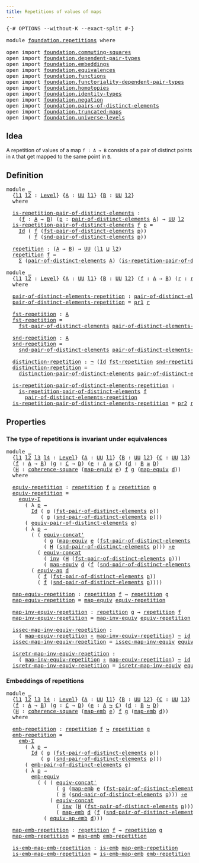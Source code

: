 ```yaml
---
title: Repetitions of values of maps
---
```


<pre class="Agda"><a id="55" class="Symbol">{-#</a> <a id="59" class="Keyword">OPTIONS</a> <a id="67" class="Pragma">--without-K</a> <a id="79" class="Pragma">--exact-split</a> <a id="93" class="Symbol">#-}</a>

<a id="98" class="Keyword">module</a> <a id="105" href="foundation.repetitions.html" class="Module">foundation.repetitions</a> <a id="128" class="Keyword">where</a>

<a id="135" class="Keyword">open</a> <a id="140" class="Keyword">import</a> <a id="147" href="foundation.commuting-squares.html" class="Module">foundation.commuting-squares</a>
<a id="176" class="Keyword">open</a> <a id="181" class="Keyword">import</a> <a id="188" href="foundation.dependent-pair-types.html" class="Module">foundation.dependent-pair-types</a>
<a id="220" class="Keyword">open</a> <a id="225" class="Keyword">import</a> <a id="232" href="foundation.embeddings.html" class="Module">foundation.embeddings</a>
<a id="254" class="Keyword">open</a> <a id="259" class="Keyword">import</a> <a id="266" href="foundation.equivalences.html" class="Module">foundation.equivalences</a>
<a id="290" class="Keyword">open</a> <a id="295" class="Keyword">import</a> <a id="302" href="foundation.functions.html" class="Module">foundation.functions</a>
<a id="323" class="Keyword">open</a> <a id="328" class="Keyword">import</a> <a id="335" href="foundation.functoriality-dependent-pair-types.html" class="Module">foundation.functoriality-dependent-pair-types</a>
<a id="381" class="Keyword">open</a> <a id="386" class="Keyword">import</a> <a id="393" href="foundation.homotopies.html" class="Module">foundation.homotopies</a>
<a id="415" class="Keyword">open</a> <a id="420" class="Keyword">import</a> <a id="427" href="foundation.identity-types.html" class="Module">foundation.identity-types</a>
<a id="453" class="Keyword">open</a> <a id="458" class="Keyword">import</a> <a id="465" href="foundation.negation.html" class="Module">foundation.negation</a>
<a id="485" class="Keyword">open</a> <a id="490" class="Keyword">import</a> <a id="497" href="foundation.pairs-of-distinct-elements.html" class="Module">foundation.pairs-of-distinct-elements</a>
<a id="535" class="Keyword">open</a> <a id="540" class="Keyword">import</a> <a id="547" href="foundation.truncated-maps.html" class="Module">foundation.truncated-maps</a>
<a id="573" class="Keyword">open</a> <a id="578" class="Keyword">import</a> <a id="585" href="foundation.universe-levels.html" class="Module">foundation.universe-levels</a>
</pre>
## Idea

A repetition of values of a map `f : A → B` consists of a pair of distinct points in `A` that get mapped to the same point in `B`.

## Definition

<pre class="Agda"><a id="781" class="Keyword">module</a> <a id="788" href="foundation.repetitions.html#788" class="Module">_</a>
  <a id="792" class="Symbol">{</a><a id="793" href="foundation.repetitions.html#793" class="Bound">l1</a> <a id="796" href="foundation.repetitions.html#796" class="Bound">l2</a> <a id="799" class="Symbol">:</a> <a id="801" href="Agda.Primitive.html#597" class="Postulate">Level</a><a id="806" class="Symbol">}</a> <a id="808" class="Symbol">{</a><a id="809" href="foundation.repetitions.html#809" class="Bound">A</a> <a id="811" class="Symbol">:</a> <a id="813" href="foundation-core.universe-levels.html#222" class="Primitive">UU</a> <a id="816" href="foundation.repetitions.html#793" class="Bound">l1</a><a id="818" class="Symbol">}</a> <a id="820" class="Symbol">{</a><a id="821" href="foundation.repetitions.html#821" class="Bound">B</a> <a id="823" class="Symbol">:</a> <a id="825" href="foundation-core.universe-levels.html#222" class="Primitive">UU</a> <a id="828" href="foundation.repetitions.html#796" class="Bound">l2</a><a id="830" class="Symbol">}</a>
  <a id="834" class="Keyword">where</a>

  <a id="843" href="foundation.repetitions.html#843" class="Function">is-repetition-pair-of-distinct-elements</a> <a id="883" class="Symbol">:</a>
    <a id="889" class="Symbol">(</a><a id="890" href="foundation.repetitions.html#890" class="Bound">f</a> <a id="892" class="Symbol">:</a> <a id="894" href="foundation.repetitions.html#809" class="Bound">A</a> <a id="896" class="Symbol">→</a> <a id="898" href="foundation.repetitions.html#821" class="Bound">B</a><a id="899" class="Symbol">)</a> <a id="901" class="Symbol">(</a><a id="902" href="foundation.repetitions.html#902" class="Bound">p</a> <a id="904" class="Symbol">:</a> <a id="906" href="foundation.pairs-of-distinct-elements.html#1375" class="Function">pair-of-distinct-elements</a> <a id="932" href="foundation.repetitions.html#809" class="Bound">A</a><a id="933" class="Symbol">)</a> <a id="935" class="Symbol">→</a> <a id="937" href="foundation-core.universe-levels.html#222" class="Primitive">UU</a> <a id="940" href="foundation.repetitions.html#796" class="Bound">l2</a>
  <a id="945" href="foundation.repetitions.html#843" class="Function">is-repetition-pair-of-distinct-elements</a> <a id="985" href="foundation.repetitions.html#985" class="Bound">f</a> <a id="987" href="foundation.repetitions.html#987" class="Bound">p</a> <a id="989" class="Symbol">=</a>
    <a id="995" href="foundation-core.identity-types.html#1754" class="Datatype">Id</a> <a id="998" class="Symbol">(</a> <a id="1000" href="foundation.repetitions.html#985" class="Bound">f</a> <a id="1002" class="Symbol">(</a><a id="1003" href="foundation.pairs-of-distinct-elements.html#1578" class="Function">fst-pair-of-distinct-elements</a> <a id="1033" href="foundation.repetitions.html#987" class="Bound">p</a><a id="1034" class="Symbol">))</a>
       <a id="1044" class="Symbol">(</a> <a id="1046" href="foundation.repetitions.html#985" class="Bound">f</a> <a id="1048" class="Symbol">(</a><a id="1049" href="foundation.pairs-of-distinct-elements.html#1655" class="Function">snd-pair-of-distinct-elements</a> <a id="1079" href="foundation.repetitions.html#987" class="Bound">p</a><a id="1080" class="Symbol">))</a>
  
  <a id="1088" href="foundation.repetitions.html#1088" class="Function">repetition</a> <a id="1099" class="Symbol">:</a> <a id="1101" class="Symbol">(</a><a id="1102" href="foundation.repetitions.html#809" class="Bound">A</a> <a id="1104" class="Symbol">→</a> <a id="1106" href="foundation.repetitions.html#821" class="Bound">B</a><a id="1107" class="Symbol">)</a> <a id="1109" class="Symbol">→</a> <a id="1111" href="foundation-core.universe-levels.html#222" class="Primitive">UU</a> <a id="1114" class="Symbol">(</a><a id="1115" href="foundation.repetitions.html#793" class="Bound">l1</a> <a id="1118" href="Agda.Primitive.html#810" class="Primitive Operator">⊔</a> <a id="1120" href="foundation.repetitions.html#796" class="Bound">l2</a><a id="1122" class="Symbol">)</a>
  <a id="1126" href="foundation.repetitions.html#1088" class="Function">repetition</a> <a id="1137" href="foundation.repetitions.html#1137" class="Bound">f</a> <a id="1139" class="Symbol">=</a>
    <a id="1145" href="foundation-core.dependent-pair-types.html#502" class="Record">Σ</a> <a id="1147" class="Symbol">(</a><a id="1148" href="foundation.pairs-of-distinct-elements.html#1375" class="Function">pair-of-distinct-elements</a> <a id="1174" href="foundation.repetitions.html#809" class="Bound">A</a><a id="1175" class="Symbol">)</a> <a id="1177" class="Symbol">(</a><a id="1178" href="foundation.repetitions.html#843" class="Function">is-repetition-pair-of-distinct-elements</a> <a id="1218" href="foundation.repetitions.html#1137" class="Bound">f</a><a id="1219" class="Symbol">)</a>

<a id="1222" class="Keyword">module</a> <a id="1229" href="foundation.repetitions.html#1229" class="Module">_</a>
  <a id="1233" class="Symbol">{</a><a id="1234" href="foundation.repetitions.html#1234" class="Bound">l1</a> <a id="1237" href="foundation.repetitions.html#1237" class="Bound">l2</a> <a id="1240" class="Symbol">:</a> <a id="1242" href="Agda.Primitive.html#597" class="Postulate">Level</a><a id="1247" class="Symbol">}</a> <a id="1249" class="Symbol">{</a><a id="1250" href="foundation.repetitions.html#1250" class="Bound">A</a> <a id="1252" class="Symbol">:</a> <a id="1254" href="foundation-core.universe-levels.html#222" class="Primitive">UU</a> <a id="1257" href="foundation.repetitions.html#1234" class="Bound">l1</a><a id="1259" class="Symbol">}</a> <a id="1261" class="Symbol">{</a><a id="1262" href="foundation.repetitions.html#1262" class="Bound">B</a> <a id="1264" class="Symbol">:</a> <a id="1266" href="foundation-core.universe-levels.html#222" class="Primitive">UU</a> <a id="1269" href="foundation.repetitions.html#1237" class="Bound">l2</a><a id="1271" class="Symbol">}</a> <a id="1273" class="Symbol">(</a><a id="1274" href="foundation.repetitions.html#1274" class="Bound">f</a> <a id="1276" class="Symbol">:</a> <a id="1278" href="foundation.repetitions.html#1250" class="Bound">A</a> <a id="1280" class="Symbol">→</a> <a id="1282" href="foundation.repetitions.html#1262" class="Bound">B</a><a id="1283" class="Symbol">)</a> <a id="1285" class="Symbol">(</a><a id="1286" href="foundation.repetitions.html#1286" class="Bound">r</a> <a id="1288" class="Symbol">:</a> <a id="1290" href="foundation.repetitions.html#1088" class="Function">repetition</a> <a id="1301" href="foundation.repetitions.html#1274" class="Bound">f</a><a id="1302" class="Symbol">)</a>
  <a id="1306" class="Keyword">where</a>

  <a id="1315" href="foundation.repetitions.html#1315" class="Function">pair-of-distinct-elements-repetition</a> <a id="1352" class="Symbol">:</a> <a id="1354" href="foundation.pairs-of-distinct-elements.html#1375" class="Function">pair-of-distinct-elements</a> <a id="1380" href="foundation.repetitions.html#1250" class="Bound">A</a>
  <a id="1384" href="foundation.repetitions.html#1315" class="Function">pair-of-distinct-elements-repetition</a> <a id="1421" class="Symbol">=</a> <a id="1423" href="foundation-core.dependent-pair-types.html#592" class="Field">pr1</a> <a id="1427" href="foundation.repetitions.html#1286" class="Bound">r</a>

  <a id="1432" href="foundation.repetitions.html#1432" class="Function">fst-repetition</a> <a id="1447" class="Symbol">:</a> <a id="1449" href="foundation.repetitions.html#1250" class="Bound">A</a>
  <a id="1453" href="foundation.repetitions.html#1432" class="Function">fst-repetition</a> <a id="1468" class="Symbol">=</a>
    <a id="1474" href="foundation.pairs-of-distinct-elements.html#1578" class="Function">fst-pair-of-distinct-elements</a> <a id="1504" href="foundation.repetitions.html#1315" class="Function">pair-of-distinct-elements-repetition</a>

  <a id="1544" href="foundation.repetitions.html#1544" class="Function">snd-repetition</a> <a id="1559" class="Symbol">:</a> <a id="1561" href="foundation.repetitions.html#1250" class="Bound">A</a>
  <a id="1565" href="foundation.repetitions.html#1544" class="Function">snd-repetition</a> <a id="1580" class="Symbol">=</a>
    <a id="1586" href="foundation.pairs-of-distinct-elements.html#1655" class="Function">snd-pair-of-distinct-elements</a> <a id="1616" href="foundation.repetitions.html#1315" class="Function">pair-of-distinct-elements-repetition</a>

  <a id="1656" href="foundation.repetitions.html#1656" class="Function">distinction-repetition</a> <a id="1679" class="Symbol">:</a> <a id="1681" href="foundation-core.negation.html#452" class="Function">¬</a> <a id="1683" class="Symbol">(</a><a id="1684" href="foundation-core.identity-types.html#1754" class="Datatype">Id</a> <a id="1687" href="foundation.repetitions.html#1432" class="Function">fst-repetition</a> <a id="1702" href="foundation.repetitions.html#1544" class="Function">snd-repetition</a><a id="1716" class="Symbol">)</a>
  <a id="1720" href="foundation.repetitions.html#1656" class="Function">distinction-repetition</a> <a id="1743" class="Symbol">=</a>
    <a id="1749" href="foundation.pairs-of-distinct-elements.html#1738" class="Function">distinction-pair-of-distinct-elements</a> <a id="1787" href="foundation.repetitions.html#1315" class="Function">pair-of-distinct-elements-repetition</a>

  <a id="1827" href="foundation.repetitions.html#1827" class="Function">is-repetition-pair-of-distinct-elements-repetition</a> <a id="1878" class="Symbol">:</a>
    <a id="1884" href="foundation.repetitions.html#843" class="Function">is-repetition-pair-of-distinct-elements</a> <a id="1924" href="foundation.repetitions.html#1274" class="Bound">f</a>
      <a id="1932" href="foundation.repetitions.html#1315" class="Function">pair-of-distinct-elements-repetition</a>
  <a id="1971" href="foundation.repetitions.html#1827" class="Function">is-repetition-pair-of-distinct-elements-repetition</a> <a id="2022" class="Symbol">=</a> <a id="2024" href="foundation-core.dependent-pair-types.html#604" class="Field">pr2</a> <a id="2028" href="foundation.repetitions.html#1286" class="Bound">r</a>
</pre>
## Properties

### The type of repetitions is invariant under equivalences

<pre class="Agda"><a id="2119" class="Keyword">module</a> <a id="2126" href="foundation.repetitions.html#2126" class="Module">_</a>
  <a id="2130" class="Symbol">{</a><a id="2131" href="foundation.repetitions.html#2131" class="Bound">l1</a> <a id="2134" href="foundation.repetitions.html#2134" class="Bound">l2</a> <a id="2137" href="foundation.repetitions.html#2137" class="Bound">l3</a> <a id="2140" href="foundation.repetitions.html#2140" class="Bound">l4</a> <a id="2143" class="Symbol">:</a> <a id="2145" href="Agda.Primitive.html#597" class="Postulate">Level</a><a id="2150" class="Symbol">}</a> <a id="2152" class="Symbol">{</a><a id="2153" href="foundation.repetitions.html#2153" class="Bound">A</a> <a id="2155" class="Symbol">:</a> <a id="2157" href="foundation-core.universe-levels.html#222" class="Primitive">UU</a> <a id="2160" href="foundation.repetitions.html#2131" class="Bound">l1</a><a id="2162" class="Symbol">}</a> <a id="2164" class="Symbol">{</a><a id="2165" href="foundation.repetitions.html#2165" class="Bound">B</a> <a id="2167" class="Symbol">:</a> <a id="2169" href="foundation-core.universe-levels.html#222" class="Primitive">UU</a> <a id="2172" href="foundation.repetitions.html#2134" class="Bound">l2</a><a id="2174" class="Symbol">}</a> <a id="2176" class="Symbol">{</a><a id="2177" href="foundation.repetitions.html#2177" class="Bound">C</a> <a id="2179" class="Symbol">:</a> <a id="2181" href="foundation-core.universe-levels.html#222" class="Primitive">UU</a> <a id="2184" href="foundation.repetitions.html#2137" class="Bound">l3</a><a id="2186" class="Symbol">}</a> <a id="2188" class="Symbol">{</a><a id="2189" href="foundation.repetitions.html#2189" class="Bound">D</a> <a id="2191" class="Symbol">:</a> <a id="2193" href="foundation-core.universe-levels.html#222" class="Primitive">UU</a> <a id="2196" href="foundation.repetitions.html#2140" class="Bound">l4</a><a id="2198" class="Symbol">}</a>
  <a id="2202" class="Symbol">(</a><a id="2203" href="foundation.repetitions.html#2203" class="Bound">f</a> <a id="2205" class="Symbol">:</a> <a id="2207" href="foundation.repetitions.html#2153" class="Bound">A</a> <a id="2209" class="Symbol">→</a> <a id="2211" href="foundation.repetitions.html#2165" class="Bound">B</a><a id="2212" class="Symbol">)</a> <a id="2214" class="Symbol">(</a><a id="2215" href="foundation.repetitions.html#2215" class="Bound">g</a> <a id="2217" class="Symbol">:</a> <a id="2219" href="foundation.repetitions.html#2177" class="Bound">C</a> <a id="2221" class="Symbol">→</a> <a id="2223" href="foundation.repetitions.html#2189" class="Bound">D</a><a id="2224" class="Symbol">)</a> <a id="2226" class="Symbol">(</a><a id="2227" href="foundation.repetitions.html#2227" class="Bound">e</a> <a id="2229" class="Symbol">:</a> <a id="2231" href="foundation.repetitions.html#2153" class="Bound">A</a> <a id="2233" href="foundation-core.equivalences.html#1608" class="Function Operator">≃</a> <a id="2235" href="foundation.repetitions.html#2177" class="Bound">C</a><a id="2236" class="Symbol">)</a> <a id="2238" class="Symbol">(</a><a id="2239" href="foundation.repetitions.html#2239" class="Bound">d</a> <a id="2241" class="Symbol">:</a> <a id="2243" href="foundation.repetitions.html#2165" class="Bound">B</a> <a id="2245" href="foundation-core.equivalences.html#1608" class="Function Operator">≃</a> <a id="2247" href="foundation.repetitions.html#2189" class="Bound">D</a><a id="2248" class="Symbol">)</a>
  <a id="2252" class="Symbol">(</a><a id="2253" href="foundation.repetitions.html#2253" class="Bound">H</a> <a id="2255" class="Symbol">:</a> <a id="2257" href="foundation-core.commuting-squares.html#532" class="Function">coherence-square</a> <a id="2274" class="Symbol">(</a><a id="2275" href="foundation-core.equivalences.html#1808" class="Function">map-equiv</a> <a id="2285" href="foundation.repetitions.html#2227" class="Bound">e</a><a id="2286" class="Symbol">)</a> <a id="2288" href="foundation.repetitions.html#2203" class="Bound">f</a> <a id="2290" href="foundation.repetitions.html#2215" class="Bound">g</a> <a id="2292" class="Symbol">(</a><a id="2293" href="foundation-core.equivalences.html#1808" class="Function">map-equiv</a> <a id="2303" href="foundation.repetitions.html#2239" class="Bound">d</a><a id="2304" class="Symbol">))</a>
  <a id="2309" class="Keyword">where</a>

  <a id="2318" href="foundation.repetitions.html#2318" class="Function">equiv-repetition</a> <a id="2335" class="Symbol">:</a> <a id="2337" href="foundation.repetitions.html#1088" class="Function">repetition</a> <a id="2348" href="foundation.repetitions.html#2203" class="Bound">f</a> <a id="2350" href="foundation-core.equivalences.html#1608" class="Function Operator">≃</a> <a id="2352" href="foundation.repetitions.html#1088" class="Function">repetition</a> <a id="2363" href="foundation.repetitions.html#2215" class="Bound">g</a>
  <a id="2367" href="foundation.repetitions.html#2318" class="Function">equiv-repetition</a> <a id="2384" class="Symbol">=</a>
    <a id="2390" href="foundation-core.functoriality-dependent-pair-types.html#10421" class="Function">equiv-Σ</a>
      <a id="2404" class="Symbol">(</a> <a id="2406" class="Symbol">λ</a> <a id="2408" href="foundation.repetitions.html#2408" class="Bound">p</a> <a id="2410" class="Symbol">→</a>
        <a id="2420" href="foundation-core.identity-types.html#1754" class="Datatype">Id</a> <a id="2423" class="Symbol">(</a> <a id="2425" href="foundation.repetitions.html#2215" class="Bound">g</a> <a id="2427" class="Symbol">(</a><a id="2428" href="foundation.pairs-of-distinct-elements.html#1578" class="Function">fst-pair-of-distinct-elements</a> <a id="2458" href="foundation.repetitions.html#2408" class="Bound">p</a><a id="2459" class="Symbol">))</a>
           <a id="2473" class="Symbol">(</a> <a id="2475" href="foundation.repetitions.html#2215" class="Bound">g</a> <a id="2477" class="Symbol">(</a><a id="2478" href="foundation.pairs-of-distinct-elements.html#1655" class="Function">snd-pair-of-distinct-elements</a> <a id="2508" href="foundation.repetitions.html#2408" class="Bound">p</a><a id="2509" class="Symbol">)))</a>
      <a id="2519" class="Symbol">(</a> <a id="2521" href="foundation.pairs-of-distinct-elements.html#6447" class="Function">equiv-pair-of-distinct-elements</a> <a id="2553" href="foundation.repetitions.html#2227" class="Bound">e</a><a id="2554" class="Symbol">)</a>
      <a id="2562" class="Symbol">(</a> <a id="2564" class="Symbol">λ</a> <a id="2566" href="foundation.repetitions.html#2566" class="Bound">p</a> <a id="2568" class="Symbol">→</a>
        <a id="2578" class="Symbol">(</a> <a id="2580" class="Symbol">(</a> <a id="2582" href="foundation.identity-types.html#2710" class="Function">equiv-concat&#39;</a>
            <a id="2608" class="Symbol">(</a> <a id="2610" href="foundation.repetitions.html#2215" class="Bound">g</a> <a id="2612" class="Symbol">(</a><a id="2613" href="foundation-core.equivalences.html#1808" class="Function">map-equiv</a> <a id="2623" href="foundation.repetitions.html#2227" class="Bound">e</a> <a id="2625" class="Symbol">(</a><a id="2626" href="foundation.pairs-of-distinct-elements.html#1578" class="Function">fst-pair-of-distinct-elements</a> <a id="2656" href="foundation.repetitions.html#2566" class="Bound">p</a><a id="2657" class="Symbol">)))</a>
            <a id="2673" class="Symbol">(</a> <a id="2675" href="foundation.repetitions.html#2253" class="Bound">H</a> <a id="2677" class="Symbol">(</a><a id="2678" href="foundation.pairs-of-distinct-elements.html#1655" class="Function">snd-pair-of-distinct-elements</a> <a id="2708" href="foundation.repetitions.html#2566" class="Bound">p</a><a id="2709" class="Symbol">)))</a> <a id="2713" href="foundation-core.equivalences.html#7856" class="Function Operator">∘e</a>
          <a id="2726" class="Symbol">(</a> <a id="2728" href="foundation.identity-types.html#1931" class="Function">equiv-concat</a>
            <a id="2753" class="Symbol">(</a> <a id="2755" href="foundation-core.identity-types.html#2716" class="Function">inv</a> <a id="2759" class="Symbol">(</a><a id="2760" href="foundation.repetitions.html#2253" class="Bound">H</a> <a id="2762" class="Symbol">(</a><a id="2763" href="foundation.pairs-of-distinct-elements.html#1578" class="Function">fst-pair-of-distinct-elements</a> <a id="2793" href="foundation.repetitions.html#2566" class="Bound">p</a><a id="2794" class="Symbol">)))</a>
            <a id="2810" class="Symbol">(</a> <a id="2812" href="foundation-core.equivalences.html#1808" class="Function">map-equiv</a> <a id="2822" href="foundation.repetitions.html#2239" class="Bound">d</a> <a id="2824" class="Symbol">(</a><a id="2825" href="foundation.repetitions.html#2203" class="Bound">f</a> <a id="2827" class="Symbol">(</a><a id="2828" href="foundation.pairs-of-distinct-elements.html#1655" class="Function">snd-pair-of-distinct-elements</a> <a id="2858" href="foundation.repetitions.html#2566" class="Bound">p</a><a id="2859" class="Symbol">)))))</a> <a id="2865" href="foundation-core.equivalences.html#7856" class="Function Operator">∘e</a>
        <a id="2876" class="Symbol">(</a> <a id="2878" href="foundation-core.equivalences.html#16733" class="Function">equiv-ap</a> <a id="2887" href="foundation.repetitions.html#2239" class="Bound">d</a>
          <a id="2899" class="Symbol">(</a> <a id="2901" href="foundation.repetitions.html#2203" class="Bound">f</a> <a id="2903" class="Symbol">(</a><a id="2904" href="foundation.pairs-of-distinct-elements.html#1578" class="Function">fst-pair-of-distinct-elements</a> <a id="2934" href="foundation.repetitions.html#2566" class="Bound">p</a><a id="2935" class="Symbol">))</a>
          <a id="2948" class="Symbol">(</a> <a id="2950" href="foundation.repetitions.html#2203" class="Bound">f</a> <a id="2952" class="Symbol">(</a><a id="2953" href="foundation.pairs-of-distinct-elements.html#1655" class="Function">snd-pair-of-distinct-elements</a> <a id="2983" href="foundation.repetitions.html#2566" class="Bound">p</a><a id="2984" class="Symbol">))))</a>

  <a id="2992" href="foundation.repetitions.html#2992" class="Function">map-equiv-repetition</a> <a id="3013" class="Symbol">:</a> <a id="3015" href="foundation.repetitions.html#1088" class="Function">repetition</a> <a id="3026" href="foundation.repetitions.html#2203" class="Bound">f</a> <a id="3028" class="Symbol">→</a> <a id="3030" href="foundation.repetitions.html#1088" class="Function">repetition</a> <a id="3041" href="foundation.repetitions.html#2215" class="Bound">g</a>
  <a id="3045" href="foundation.repetitions.html#2992" class="Function">map-equiv-repetition</a> <a id="3066" class="Symbol">=</a> <a id="3068" href="foundation-core.equivalences.html#1808" class="Function">map-equiv</a> <a id="3078" href="foundation.repetitions.html#2318" class="Function">equiv-repetition</a>

  <a id="3098" href="foundation.repetitions.html#3098" class="Function">map-inv-equiv-repetition</a> <a id="3123" class="Symbol">:</a> <a id="3125" href="foundation.repetitions.html#1088" class="Function">repetition</a> <a id="3136" href="foundation.repetitions.html#2215" class="Bound">g</a> <a id="3138" class="Symbol">→</a> <a id="3140" href="foundation.repetitions.html#1088" class="Function">repetition</a> <a id="3151" href="foundation.repetitions.html#2203" class="Bound">f</a>
  <a id="3155" href="foundation.repetitions.html#3098" class="Function">map-inv-equiv-repetition</a> <a id="3180" class="Symbol">=</a> <a id="3182" href="foundation-core.equivalences.html#5023" class="Function">map-inv-equiv</a> <a id="3196" href="foundation.repetitions.html#2318" class="Function">equiv-repetition</a>

  <a id="3216" href="foundation.repetitions.html#3216" class="Function">issec-map-inv-equiv-repetition</a> <a id="3247" class="Symbol">:</a>
    <a id="3253" class="Symbol">(</a> <a id="3255" href="foundation.repetitions.html#2992" class="Function">map-equiv-repetition</a> <a id="3276" href="foundation-core.functions.html#407" class="Function Operator">∘</a> <a id="3278" href="foundation.repetitions.html#3098" class="Function">map-inv-equiv-repetition</a><a id="3302" class="Symbol">)</a> <a id="3304" href="foundation-core.homotopies.html#614" class="Function Operator">~</a> <a id="3306" href="foundation-core.functions.html#309" class="Function">id</a>
  <a id="3311" href="foundation.repetitions.html#3216" class="Function">issec-map-inv-equiv-repetition</a> <a id="3342" class="Symbol">=</a> <a id="3344" href="foundation-core.equivalences.html#5106" class="Function">issec-map-inv-equiv</a> <a id="3364" href="foundation.repetitions.html#2318" class="Function">equiv-repetition</a>

  <a id="3384" href="foundation.repetitions.html#3384" class="Function">isretr-map-inv-equiv-repetition</a> <a id="3416" class="Symbol">:</a>
    <a id="3422" class="Symbol">(</a> <a id="3424" href="foundation.repetitions.html#3098" class="Function">map-inv-equiv-repetition</a> <a id="3449" href="foundation-core.functions.html#407" class="Function Operator">∘</a> <a id="3451" href="foundation.repetitions.html#2992" class="Function">map-equiv-repetition</a><a id="3471" class="Symbol">)</a> <a id="3473" href="foundation-core.homotopies.html#614" class="Function Operator">~</a> <a id="3475" href="foundation-core.functions.html#309" class="Function">id</a>
  <a id="3480" href="foundation.repetitions.html#3384" class="Function">isretr-map-inv-equiv-repetition</a> <a id="3512" class="Symbol">=</a> <a id="3514" href="foundation-core.equivalences.html#5238" class="Function">isretr-map-inv-equiv</a> <a id="3535" href="foundation.repetitions.html#2318" class="Function">equiv-repetition</a>
</pre>
### Embeddings of repetitions

<pre class="Agda"><a id="3596" class="Keyword">module</a> <a id="3603" href="foundation.repetitions.html#3603" class="Module">_</a>
  <a id="3607" class="Symbol">{</a><a id="3608" href="foundation.repetitions.html#3608" class="Bound">l1</a> <a id="3611" href="foundation.repetitions.html#3611" class="Bound">l2</a> <a id="3614" href="foundation.repetitions.html#3614" class="Bound">l3</a> <a id="3617" href="foundation.repetitions.html#3617" class="Bound">l4</a> <a id="3620" class="Symbol">:</a> <a id="3622" href="Agda.Primitive.html#597" class="Postulate">Level</a><a id="3627" class="Symbol">}</a> <a id="3629" class="Symbol">{</a><a id="3630" href="foundation.repetitions.html#3630" class="Bound">A</a> <a id="3632" class="Symbol">:</a> <a id="3634" href="foundation-core.universe-levels.html#222" class="Primitive">UU</a> <a id="3637" href="foundation.repetitions.html#3608" class="Bound">l1</a><a id="3639" class="Symbol">}</a> <a id="3641" class="Symbol">{</a><a id="3642" href="foundation.repetitions.html#3642" class="Bound">B</a> <a id="3644" class="Symbol">:</a> <a id="3646" href="foundation-core.universe-levels.html#222" class="Primitive">UU</a> <a id="3649" href="foundation.repetitions.html#3611" class="Bound">l2</a><a id="3651" class="Symbol">}</a> <a id="3653" class="Symbol">{</a><a id="3654" href="foundation.repetitions.html#3654" class="Bound">C</a> <a id="3656" class="Symbol">:</a> <a id="3658" href="foundation-core.universe-levels.html#222" class="Primitive">UU</a> <a id="3661" href="foundation.repetitions.html#3614" class="Bound">l3</a><a id="3663" class="Symbol">}</a> <a id="3665" class="Symbol">{</a><a id="3666" href="foundation.repetitions.html#3666" class="Bound">D</a> <a id="3668" class="Symbol">:</a> <a id="3670" href="foundation-core.universe-levels.html#222" class="Primitive">UU</a> <a id="3673" href="foundation.repetitions.html#3617" class="Bound">l4</a><a id="3675" class="Symbol">}</a>
  <a id="3679" class="Symbol">(</a><a id="3680" href="foundation.repetitions.html#3680" class="Bound">f</a> <a id="3682" class="Symbol">:</a> <a id="3684" href="foundation.repetitions.html#3630" class="Bound">A</a> <a id="3686" class="Symbol">→</a> <a id="3688" href="foundation.repetitions.html#3642" class="Bound">B</a><a id="3689" class="Symbol">)</a> <a id="3691" class="Symbol">(</a><a id="3692" href="foundation.repetitions.html#3692" class="Bound">g</a> <a id="3694" class="Symbol">:</a> <a id="3696" href="foundation.repetitions.html#3654" class="Bound">C</a> <a id="3698" class="Symbol">→</a> <a id="3700" href="foundation.repetitions.html#3666" class="Bound">D</a><a id="3701" class="Symbol">)</a> <a id="3703" class="Symbol">(</a><a id="3704" href="foundation.repetitions.html#3704" class="Bound">e</a> <a id="3706" class="Symbol">:</a> <a id="3708" href="foundation.repetitions.html#3630" class="Bound">A</a> <a id="3710" href="foundation-core.embeddings.html#1061" class="Function Operator">↪</a> <a id="3712" href="foundation.repetitions.html#3654" class="Bound">C</a><a id="3713" class="Symbol">)</a> <a id="3715" class="Symbol">(</a><a id="3716" href="foundation.repetitions.html#3716" class="Bound">d</a> <a id="3718" class="Symbol">:</a> <a id="3720" href="foundation.repetitions.html#3642" class="Bound">B</a> <a id="3722" href="foundation-core.embeddings.html#1061" class="Function Operator">↪</a> <a id="3724" href="foundation.repetitions.html#3666" class="Bound">D</a><a id="3725" class="Symbol">)</a>
  <a id="3729" class="Symbol">(</a><a id="3730" href="foundation.repetitions.html#3730" class="Bound">H</a> <a id="3732" class="Symbol">:</a> <a id="3734" href="foundation-core.commuting-squares.html#532" class="Function">coherence-square</a> <a id="3751" class="Symbol">(</a><a id="3752" href="foundation-core.embeddings.html#1204" class="Function">map-emb</a> <a id="3760" href="foundation.repetitions.html#3704" class="Bound">e</a><a id="3761" class="Symbol">)</a> <a id="3763" href="foundation.repetitions.html#3680" class="Bound">f</a> <a id="3765" href="foundation.repetitions.html#3692" class="Bound">g</a> <a id="3767" class="Symbol">(</a><a id="3768" href="foundation-core.embeddings.html#1204" class="Function">map-emb</a> <a id="3776" href="foundation.repetitions.html#3716" class="Bound">d</a><a id="3777" class="Symbol">))</a>
  <a id="3782" class="Keyword">where</a>

  <a id="3791" href="foundation.repetitions.html#3791" class="Function">emb-repetition</a> <a id="3806" class="Symbol">:</a> <a id="3808" href="foundation.repetitions.html#1088" class="Function">repetition</a> <a id="3819" href="foundation.repetitions.html#3680" class="Bound">f</a> <a id="3821" href="foundation-core.embeddings.html#1061" class="Function Operator">↪</a> <a id="3823" href="foundation.repetitions.html#1088" class="Function">repetition</a> <a id="3834" href="foundation.repetitions.html#3692" class="Bound">g</a>
  <a id="3838" href="foundation.repetitions.html#3791" class="Function">emb-repetition</a> <a id="3853" class="Symbol">=</a>
    <a id="3859" href="foundation.embeddings.html#5248" class="Function">emb-Σ</a>
      <a id="3871" class="Symbol">(</a> <a id="3873" class="Symbol">λ</a> <a id="3875" href="foundation.repetitions.html#3875" class="Bound">p</a> <a id="3877" class="Symbol">→</a>
        <a id="3887" href="foundation-core.identity-types.html#1754" class="Datatype">Id</a> <a id="3890" class="Symbol">(</a> <a id="3892" href="foundation.repetitions.html#3692" class="Bound">g</a> <a id="3894" class="Symbol">(</a><a id="3895" href="foundation.pairs-of-distinct-elements.html#1578" class="Function">fst-pair-of-distinct-elements</a> <a id="3925" href="foundation.repetitions.html#3875" class="Bound">p</a><a id="3926" class="Symbol">))</a>
           <a id="3940" class="Symbol">(</a> <a id="3942" href="foundation.repetitions.html#3692" class="Bound">g</a> <a id="3944" class="Symbol">(</a><a id="3945" href="foundation.pairs-of-distinct-elements.html#1655" class="Function">snd-pair-of-distinct-elements</a> <a id="3975" href="foundation.repetitions.html#3875" class="Bound">p</a><a id="3976" class="Symbol">)))</a>
      <a id="3986" class="Symbol">(</a> <a id="3988" href="foundation.pairs-of-distinct-elements.html#6872" class="Function">emb-pair-of-distinct-elements</a> <a id="4018" href="foundation.repetitions.html#3704" class="Bound">e</a><a id="4019" class="Symbol">)</a>
      <a id="4027" class="Symbol">(</a> <a id="4029" class="Symbol">λ</a> <a id="4031" href="foundation.repetitions.html#4031" class="Bound">p</a> <a id="4033" class="Symbol">→</a>
        <a id="4043" href="foundation.equivalences.html#3232" class="Function">emb-equiv</a>
          <a id="4063" class="Symbol">(</a> <a id="4065" class="Symbol">(</a> <a id="4067" class="Symbol">(</a> <a id="4069" href="foundation.identity-types.html#2710" class="Function">equiv-concat&#39;</a>
                <a id="4099" class="Symbol">(</a> <a id="4101" href="foundation.repetitions.html#3692" class="Bound">g</a> <a id="4103" class="Symbol">(</a><a id="4104" href="foundation-core.embeddings.html#1204" class="Function">map-emb</a> <a id="4112" href="foundation.repetitions.html#3704" class="Bound">e</a> <a id="4114" class="Symbol">(</a><a id="4115" href="foundation.pairs-of-distinct-elements.html#1578" class="Function">fst-pair-of-distinct-elements</a> <a id="4145" href="foundation.repetitions.html#4031" class="Bound">p</a><a id="4146" class="Symbol">)))</a>
                <a id="4166" class="Symbol">(</a> <a id="4168" href="foundation.repetitions.html#3730" class="Bound">H</a> <a id="4170" class="Symbol">(</a><a id="4171" href="foundation.pairs-of-distinct-elements.html#1655" class="Function">snd-pair-of-distinct-elements</a> <a id="4201" href="foundation.repetitions.html#4031" class="Bound">p</a><a id="4202" class="Symbol">)))</a> <a id="4206" href="foundation-core.equivalences.html#7856" class="Function Operator">∘e</a>
              <a id="4223" class="Symbol">(</a> <a id="4225" href="foundation.identity-types.html#1931" class="Function">equiv-concat</a>
                <a id="4254" class="Symbol">(</a> <a id="4256" href="foundation-core.identity-types.html#2716" class="Function">inv</a> <a id="4260" class="Symbol">(</a><a id="4261" href="foundation.repetitions.html#3730" class="Bound">H</a> <a id="4263" class="Symbol">(</a><a id="4264" href="foundation.pairs-of-distinct-elements.html#1578" class="Function">fst-pair-of-distinct-elements</a> <a id="4294" href="foundation.repetitions.html#4031" class="Bound">p</a><a id="4295" class="Symbol">)))</a>
                <a id="4315" class="Symbol">(</a> <a id="4317" href="foundation-core.embeddings.html#1204" class="Function">map-emb</a> <a id="4325" href="foundation.repetitions.html#3716" class="Bound">d</a> <a id="4327" class="Symbol">(</a><a id="4328" href="foundation.repetitions.html#3680" class="Bound">f</a> <a id="4330" class="Symbol">(</a><a id="4331" href="foundation.pairs-of-distinct-elements.html#1655" class="Function">snd-pair-of-distinct-elements</a> <a id="4361" href="foundation.repetitions.html#4031" class="Bound">p</a><a id="4362" class="Symbol">)))))</a> <a id="4368" href="foundation-core.equivalences.html#7856" class="Function Operator">∘e</a>
            <a id="4383" class="Symbol">(</a> <a id="4385" href="foundation-core.embeddings.html#1331" class="Function">equiv-ap-emb</a> <a id="4398" href="foundation.repetitions.html#3716" class="Bound">d</a><a id="4399" class="Symbol">)))</a>

  <a id="4406" href="foundation.repetitions.html#4406" class="Function">map-emb-repetition</a> <a id="4425" class="Symbol">:</a> <a id="4427" href="foundation.repetitions.html#1088" class="Function">repetition</a> <a id="4438" href="foundation.repetitions.html#3680" class="Bound">f</a> <a id="4440" class="Symbol">→</a> <a id="4442" href="foundation.repetitions.html#1088" class="Function">repetition</a> <a id="4453" href="foundation.repetitions.html#3692" class="Bound">g</a>
  <a id="4457" href="foundation.repetitions.html#4406" class="Function">map-emb-repetition</a> <a id="4476" class="Symbol">=</a> <a id="4478" href="foundation-core.embeddings.html#1204" class="Function">map-emb</a> <a id="4486" href="foundation.repetitions.html#3791" class="Function">emb-repetition</a>

  <a id="4504" href="foundation.repetitions.html#4504" class="Function">is-emb-map-emb-repetition</a> <a id="4530" class="Symbol">:</a> <a id="4532" href="foundation-core.embeddings.html#979" class="Function">is-emb</a> <a id="4539" href="foundation.repetitions.html#4406" class="Function">map-emb-repetition</a>
  <a id="4560" href="foundation.repetitions.html#4504" class="Function">is-emb-map-emb-repetition</a> <a id="4586" class="Symbol">=</a> <a id="4588" href="foundation-core.embeddings.html#1251" class="Function">is-emb-map-emb</a> <a id="4603" href="foundation.repetitions.html#3791" class="Function">emb-repetition</a>
</pre>